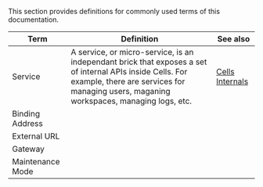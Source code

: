 This section provides definitions for commonly used terms of this documentation.


| Term  | Definition  | See also  |
|---|---|---|
|Service | A service, or micro-service, is an independant brick that exposes a set of internal APIs inside Cells. For example, there are services for managing users, maganing workspaces, managing logs, etc.   | [Cells Internals](./pydio-cells-internals)  |
|Binding Address  |   |   |
|External URL |   |   |
|Gateway |   |   |
|Maintenance Mode |   |   |
